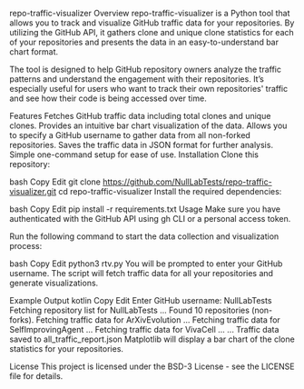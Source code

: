 repo-traffic-visualizer
Overview
repo-traffic-visualizer is a Python tool that allows you to track and visualize GitHub traffic data for your repositories. By utilizing the GitHub API, it gathers clone and unique clone statistics for each of your repositories and presents the data in an easy-to-understand bar chart format.

The tool is designed to help GitHub repository owners analyze the traffic patterns and understand the engagement with their repositories. It’s especially useful for users who want to track their own repositories' traffic and see how their code is being accessed over time.

Features
Fetches GitHub traffic data including total clones and unique clones.
Provides an intuitive bar chart visualization of the data.
Allows you to specify a GitHub username to gather data from all non-forked repositories.
Saves the traffic data in JSON format for further analysis.
Simple one-command setup for ease of use.
Installation
Clone this repository:

bash
Copy
Edit
git clone https://github.com/NullLabTests/repo-traffic-visualizer.git
cd repo-traffic-visualizer
Install the required dependencies:

bash
Copy
Edit
pip install -r requirements.txt
Usage
Make sure you have authenticated with the GitHub API using gh CLI or a personal access token.

Run the following command to start the data collection and visualization process:

bash
Copy
Edit
python3 rtv.py
You will be prompted to enter your GitHub username. The script will fetch traffic data for all your repositories and generate visualizations.

Example Output
kotlin
Copy
Edit
Enter GitHub username: NullLabTests
Fetching repository list for NullLabTests ...
Found 10 repositories (non-forks).
Fetching traffic data for ArXivEvolution ...
Fetching traffic data for SelfImprovingAgent ...
Fetching traffic data for VivaCell ...
...
Traffic data saved to all_traffic_report.json
Matplotlib will display a bar chart of the clone statistics for your repositories.

License
This project is licensed under the BSD-3 License - see the LICENSE file for details.


